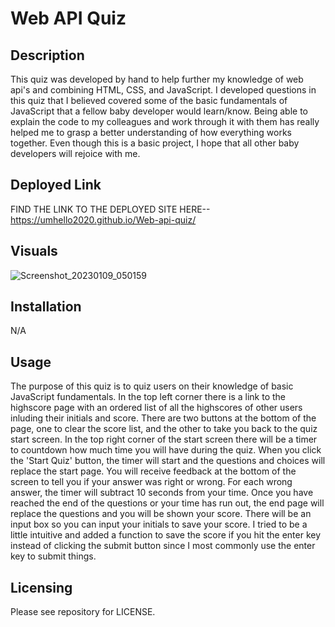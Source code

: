 # Web API Quiz

## Description
This quiz was developed by hand to help further my knowledge of web api's and combining HTML, CSS, and JavaScript. 
I developed questions in this quiz that I believed covered some of the basic fundamentals of JavaScript that a fellow baby developer would learn/know. 
Being able to explain the code to my colleagues and work through it with them has really helped me to grasp a better understanding of how everything works together.
Even though this is a basic project, I hope that all other baby developers will rejoice with me.

## Deployed Link
FIND THE LINK TO THE DEPLOYED SITE HERE-- https://umhello2020.github.io/Web-api-quiz/

## Visuals
![Screenshot_20230109_050159](https://user-images.githubusercontent.com/118483617/211425960-3f3fddc5-bf7f-4251-96db-250d159a61f2.png)



## Installation
N/A

## Usage
The purpose of this quiz is to quiz users on their knowledge of basic JavaScript fundamentals. 
In the top left corner there is a link to the highscore page with an ordered list of all the highscores of other users inluding their initials and score.
There are two buttons at the bottom of the page, one to clear the score list, and the other to take you back to the quiz start screen.
In the top right corner of the start screen there will be a timer to countdown how much time you will have during the quiz. 
When you click the 'Start Quiz' button, the timer will start and the questions and choices will replace the start page.
You will receive feedback at the bottom of the screen to tell you if your answer was right or wrong.
For each wrong answer, the timer will subtract 10 seconds from your time. 
Once you have reached the end of the questions or your time has run out, the end page will replace the questions and you will be shown your score.
There will be an input box so you can input your initials to save your score.
I tried to be a little intuitive and added a function to save the score if you hit the enter key instead of clicking the submit button since I most commonly use the enter key to submit things. 

## Licensing
Please see repository for LICENSE.
